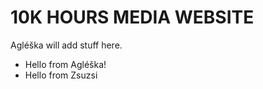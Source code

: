 10K HOURS MEDIA WEBSITE
=============

Agléška will add stuff here.

- Hello from Agléška!
- Hello from Zsuzsi
